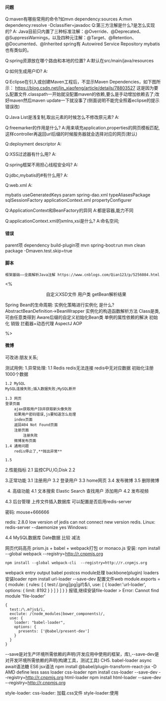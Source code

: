 #### 问题
Q:maven有哪些常用的命令?如mvn dependency:sources
A:mvn dependency:resolve -Dclassifier=javadoc
Q:第三方注解是什么?是怎么实现的?
A:
Java目前只内置了三种标准注解：@Override、@Deprecated、@SuppressWarnings，以及四种元注解：@Target、@Retention、@Documented、@Inherited
spring有    Autowired
    Service
    Repository
mybatis也有类似的。

Q:spring资源放在哪个路由和本地的位置?
A:默认在src/main/java/resources

Q:如何生成用户ID?
A:

Q:Eclipse在引入或创建Maven工程后，不显示Maven Dependencies，如下图所示：
https://blog.csdn.net/lin_xiaofeng/article/details/78803527
这是因为要么配置文件.classpath一开始就没配置maven的依赖,要么是手动增加依赖去了;改好maven然后maven update一下就没事了(侧面说明不能完全照着eclipse的提示错误改)
<classpathentry kind="con" path="org.eclipse.m2e.MAVEN2_CLASSPATH_CONTAINER">
    <attributes>
        <attribute name="maven.pomderived" value="true"/>
    </attributes>
</classpathentry>

Q:Java List是浅复制,取出元素的时候怎么不修改原元素?
A:

Q:freemarker的作用是什么?
A:用来填充application.properties的网页模板匹配,这样controller再返回url后缀的时候服务器就会选择对应的网页(默认)

Q:deployment descriptor
A:

Q:XSS过滤器有什么用?
A:

Q:spring框架不用担心线程安全吗?
A:

Q:jdbc,mybatis的#有什么用?
A:

Q:web.xml
A:

mybatis useGeneratedKeys param
spring-dao.xml
    typeAliasesPackage
    sqlSessionFactory
applicationContext.xml
    propertyConfigurer

Q:ApplicationContext和BeanFactory的异同
A:都是容器,能力不同

Q:applicationContext.xml的xmlns,xsi是什么?
A:命名空间;


#### 错误
parent项
dependency
build-plugin项
mvn spring-boot:run
mvn clean package -Dmaven.test.skip=true

#### 脚本

    框架基础——全面解析Java注解 https://www.cnblogs.com/Qian123/p/5256084.html

<%

<?xml version="1.0" encoding="UTF-8"?>
<schema xmlns="http://www.w3.org/2001/XMLSchema"
targetNamespace="http://www.lexueba.com/schema/user"
xmlns:tns="http://www.lexueba.com/schema/user"
elementFormDefault="qualified">
	<element name="user">
	　<complexType>
	　　 <attribute name="id" type="string"/>
	　　 <attribute name="userName" type="string"/>
	　　 <attribute name="email" type="string"/>
	　</complexType>
	</element>
</schema>
自定义XSD文件
用户类
getBean解析结果

Spring Bean的生命周期:
	实例化策略进行实例化
		是什么?
		AbstractBeanDefinition->BeanWrapper
	实例化的构造函数解析方法
		Class是类,可由任意类得到
		Aware后缀的自定义初始化Bean类
	单例的属性依赖的解决
	初始化
	销毁
	拦截器+动态代理
AspectJ
    AOP

%>




#### 微博
可改进:朋友关系;

测试用例:
1.异常处理:
	1.1 Redis
	redis无法连接
	redis中无对应数据
	初始化注册1000个数据

	1.2 MySQL
    MySQL连接失败;插入数据失败;MySQL断开

	1.3 网页
	登录页面
		ajax获取用户ID并获取新头像失败
		如果用户密码错误,js要知道怎么处理
		index页面
		返回404 Not Found页面
		注册页面
			注册失败
		微博发布页面
	1.4 通用问题
		redis停止了,**抛出异常**

	1.5 

2.性能指标
	2.1 监控CPU,IO,Disk
	2.2

3.正常功能
	3.1 注册用户
	3.2 登录用户
	3.3 home网页
	3.4 发布微博
	3.5 删除微博

4. 高级功能
4.1 文本搜索
	Elastic Search
	查找用户
	添加用户
4.2 发布视频

4.3 后台管理
    上传文件插入数据库
	可以配置是否启用redis-server

密码:
	mouse+666666

redis:
    2.8.0 low version of jedis can not connect new version redis.
	Linux:
		redis-server --daemonize yes
	Windows:

4.4
MySQL数据库
	Date数据
	比较
	减法

网页代码高亮
	prism.js + babel + webpack打包
	or monaco.js
安装:
	npm install --global webpack  --registry=http://r.cnpmjs.org

	npm install --global webpack-cli  --registry=http://r.cnpmjs.org
webpack
	entry
	output
	babel
	postcss
	module处理
	backbone(plugin)
	loaders
安装loader
	npm install url-loader --save-dev
配置文件web
module.exports = {
	module: {
		rules: [
		    {   test:/\.(png|jpg|gif)$/i,
				use: [
				{
				    loader:'url-loader',
					options: {
						limit: 8192
					}
				}
				]
			}
		]
	}
}
报错,继续安装file-loader
	> Error: Cannot find module 'file-loader'
	
	{
	  test:/\.m?js$/i,
	  exclute: /(node_modules|bower_components)/,
	  use: {
		loader: "babel-loader",
		options: {
		  presents: ['@babel/present-dev']
		}
	  }
	}
--save是对生产环境所需依赖的声明(开发应用中使用的框架，库),--save-dev是对开发环境所需依赖的声明(构建工具，测试工具)
CH5.
babel-loader
	async await语法糖 ES6
	jsx语法
	npm install @babel/plugin-transform-react-jsx -D
		AMD define
		less sass loader
css-loader
	npm install css-loader --save-dev --registry=http://r.cnpmjs.org
html-loader
	npm install html-loader --save-dev --registry=http://r.cnpmjs.org

style-loader:
	css-loader: 加载.css文件
	style-loader:使用<style>将css-loader内部样式注入到我们的HTML页面
	npm install style-loader --save-dev --registry=http://r.cnpmjs.org
修改style-loader顺序
	Module build failed (from ./node_modules/css-loader/dist/cjs.js):
	CssSyntaxError
修改github

	monaco https://zhuanlan.zhihu.com/p/47746336
	webpack.js.org
	webpack 从入门到工程实践
	https://www.jianshu.com/p/9349c30a6b3e